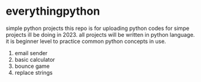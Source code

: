 # everythingpython
simple python projects 
this repo is for uploading python codes for simpe projects ill be doing in 2023.
all projects will be written in python language. it is beginner level to practice common python concepts in use.

1. email sender
2. basic calculator
3. bounce game
4. replace strings
